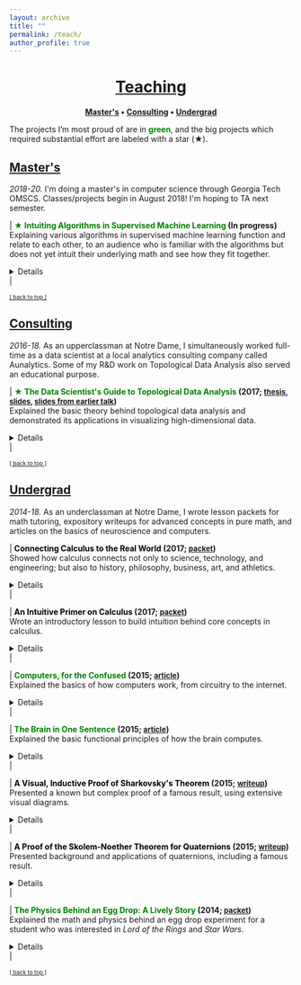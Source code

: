 ```yaml
---
layout: archive
title: ""
permalink: /teach/
author_profile: true
--- 
```


# [<center>Teaching</center>](#top)

<center><b><font color="blue"><a href="http://www.jpskycak.com/teach/#masters">Master's</a></font> • <font color="blue"><a href="http://www.jpskycak.com/teach/#consulting">Consulting</a></font> • <font color="blue"><a href="http://www.jpskycak.com/teach/#undergrad">Undergrad</a></font></b></center>

The projects I’m most proud of are in <b><font color="green">green</font></b>, and the big projects which required substantial effort are labeled with a star (★).

## [Master's](#masters)

<i>2018-20.</i> I'm doing a master's in computer science through Georgia Tech OMSCS. Classes/projects begin in August 2018! I'm hoping to TA next semester.  

| <b><font color="green">★ Intuiting Algorithms in Supervised Machine Learning</font> (In progress<!--; <font size="2" color="blue"><a target="_blank" href="https://docs.google.com/document/d/1zHOIYDTrnJjwUFwhhHZL6YvMKHQLf9djOsTi3CXzm2g/edit?usp=sharing">draft</a></font>-->)</b><br> Explaining various algorithms in supervised machine learning function and relate to each other, to an audience who is familiar with the algorithms but does not yet intuit their underlying math and see how they fit together.<br> <details><br> <u>Summary:</u><br> Coming soon.</details> |  

<font size="1" color="blue"><a href="http://www.jpskycak.com/teach/#top">[ back to top ]</a></font>

## [Consulting](#consulting)

<i>2016-18.</i> As an upperclassman at Notre Dame, I simultaneously worked full-time as a data scientist at a local analytics consulting company called Aunalytics. Some of my R&D work on Topological Data Analysis also served an educational purpose.

| <b><font color="green">★ The Data Scientist's Guide to Topological Data Analysis</font> (2017; <font size="2" color="blue"><a target="_blank" href="https://jpskycak.github.io/files/skycak-nd-tdathesis.pdf">thesis</a>, <a target="_blank" href="https://jpskycak.github.io/files/skycak-nd-tdathesis_talk.pdf">slides</a>, <a target="_blank" href="https://jpskycak.github.io/files/skycak-aunalytics-tda.pdf">slides from earlier talk</a></font>)</b><br> Explained the basic theory behind topological data analysis and demonstrated its applications in visualizing high-dimensional data.<br> <details><br> <u>Advisors</u>: Mark Behrens (Notre Dame), Dave Cieslak (Aunalytics)<br><br> <u>Presented at</u>: Aunalytics, Glynn Honors Program at Notre Dame<br><br> <u>Summary:</u><br> Topological Data Analysis, abbreviated TDA, is a suite of data analytic methods inspired by the mathematical field of algebraic topology. TDA is attractive yet elusive for most data scientists, since its potential as a data exploration tool is often communicated through esoteric terminology unfamiliar to non-mathematicians. The purpose of this guide is to bridge the communication gap between academia and industry, so that non-mathematician data scientists may add current TDA methods to their analytic toolkits and anticipate new developments in the field of TDA.<br><br> The guide begins with an overview of Mapper, a TDA algorithm which has recently transitioned from academia to industry with commercial success. We explain the Mapper algorithm, demo open-source software, and present a handful of its commercial use-cases (some of which are original).<br><br> <center><img src="https://jpskycak.github.io/files/skycak-aunalytics-reddit_img01.png" style="border: none; width: 75%;" alt="image of mapper algorithm"></center><br> Then, we switch to persistent homology, a TDA method which has not yet broken through to industry but is supported by a growing body of academic work. We explain the intuition behind homotopy, approximation, homology, and persistence, and demo open-source persistent homology software.<br><br> <center><img src="https://jpskycak.github.io/files/skycak-nd-tdathesis_talk_img01.png" style="border: none; width: 33%;" alt="image of homology"></center><br> It is hoped that the data scientist reading this guide will be inspired to give Mapper a try in their future analytic work, and be on the lookout for future developments in persistent homology that push it from academia to industry.</details> |  

<font size="1" color="blue"><a href="http://www.jpskycak.com/teach/#top">[ back to top ]</a></font>

## [Undergrad](#undergrad)

<i>2014-18.</i> As an underclassman at Notre Dame, I wrote lesson packets for math tutoring, expository writeups for advanced concepts in pure math, and articles on the basics of neuroscience and computers.

| <b><font color="black">Connecting Calculus to the Real World</font> (2017; <font size="2" color="blue"><a target="_blank" href="https://jpskycak.github.io/files/jpskycak-calc_connections.pdf">packet</a></font>)</b><br> Showed how calculus connects not only to science, technology, and engineering; but also to history, philosophy, business, art, and athletics.<br> <details><br> <u>Summary:</u><br> Coming soon.</details> |  

| <b><font color="black">An Intuitive Primer on Calculus</font> (2017; <font size="2" color="blue"><a target="_blank" href="https://jpskycak.github.io/files/jpskycak-calc_primer.pdf">packet</a></font>)</b><br> Wrote an introductory lesson to build intuition behind core concepts in calculus.<br> <details><br> <u>Summary:</u><br> Coming soon.</details> | 

| <b><font color="green">Computers, for the Confused</font> (2015; <font size="2" color="blue"><a target="_blank" href="https://jpskycak.github.io/files/jpskycak-computers_confused.pdf">article</a></font>)</b><br> Explained the basics of how computers work, from circuitry to the internet.<br> <details><br> <u>Summary:</u><br> Coming soon.</details> |  

| <b><font color="green">The Brain in One Sentence</font> (2015; <font size="2" color="blue"><a target="_blank" href="https://jpskycak.github.io/files/jpskycak-brain_sentence.pdf">article</a></font>)</b><br> Explained the basic functional principles of how the brain computes.<br> <details><br> <u>Summary:</u><br> Coming soon.</details> |  

| <b><font color="black">A Visual, Inductive Proof of Sharkovsky's Theorem</font> (2015; <font size="2" color="blue"><a target="_blank" href="https://jpskycak.github.io/files/skycak-nd-sharkovsky.pdf">writeup</a></font>)</b><br> Presented a known but complex proof of a famous result, using extensive visual diagrams.<br> <details><br> <u>Advisor</u>: Jeff Diller (Notre Dame)<br><br> <u>Summary:</u><br> Dynamical systems are objects whose states change over time according to an update function. It is often useful to know about the periodicity of points in the system as they are iterated by the update function -- for example, equilibrium states are points with period 1, and other periods can reflect predictable state cycles. In this writeup, I present and visually illustrate a known proof of Sharkovsky's Theorem, which tells us the order of periods of periodic points.<br><br> <center><img src="https://jpskycak.github.io/files/skycak-nd-sharkovsky_img01.png" style="border: none; width: 66%;" alt="image of theorem"></center></details> |  

| <b><font color="black">A Proof of the Skolem-Noether Theorem for Quaternions</font> (2015; <font size="2" color="blue"><a target="_blank" href="https://jpskycak.github.io/files/skycak-nd-quaternions.pdf">writeup</a></font>)</b><br> Presented background and applications of quaternions, including a famous result.<br> <details><br> <u>Advisor</u>: Frank Connolly (Notre Dame)<br><br> <u>Summary:</u><br> We begin with a historical background of Hamilton’s quaternions and a review of their defining properties. We show that the quaternions form an algebra, and we prove the Skolem-Noether theorem for pure quaternions.<br><br> <center><img src="https://jpskycak.github.io/files/skycak-nd-quaternions_img01.png" style="border: none; width: 66%;" alt="image of theorem"></center><br> We show that the result of the theorem gives physical meaning to automorphisms of pure quaternions. Lastly, we present an application of quaternions to number theory.</details> |  

| <b><font color="green">The Physics Behind an Egg Drop: A Lively Story</font> (2014; <font size="2" color="blue"><a target="_blank" href="https://jpskycak.github.io/files/jpskycak-ian.pdf">packet</a></font>)</b><br> Explained the math and physics behind an egg drop experiment for a student who was interested in <i>Lord of the Rings</i> and <i>Star Wars</i>.<br> <details><br> <u>Summary:</u><br> While being chased by a troll, we learn about concepts like velocity, momentum, force, and pressure. <br><br> <center><img src="https://jpskycak.github.io/files/jpskycak-ian_img01.png" style="border: none; width: 66%;" alt="image of introduction"></center><br> We realize we cannot outrun the troll nor defeat it by throwing rocks at it. However, we come up with a better strategy: we jump off a ledge, and when the troll follows, its stiff legs crack under its own weight. This is analogous to what happens in an egg drop.</details> |  

<font size="1" color="blue"><a href="http://www.jpskycak.com/teach/#top">[ back to top ]</a></font>
